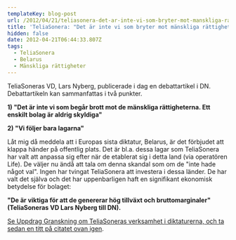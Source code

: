 ```yaml
---
templateKey: blog-post
url: /2012/04/21/teliasonera-det-ar-inte-vi-som-bryter-mot-manskliga-rattigheter
title: 'TeliaSonera: "Det är inte vi som bryter mot mänskliga rättigheter"'
hidden: false
date: 2012-04-21T06:44:33.807Z
tags:
  - TeliaSonera
  - Belarus
  - Mänskliga rättigheter
---
```

TeliaSoneras VD, Lars Nyberg, publicerade i dag en debattartikel i DN. Debattartikeln kan sammanfattas i två punkter.

**1) "Det är inte vi som begår brott mot de mänskliga rättigheterna. Ett enskilt bolag är aldrig skyldiga"**

**2) "Vi följer bara lagarna"**

Låt mig då meddela att i Europas sista diktatur, Belarus, är det förbjudet att klappa händer på offentlig plats. Det är bl.a. dessa lagar som TeliaSonera har valt att anpassa sig efter när de etablerat sig i detta land (via operatören Life). De väljer nu ändå att tala om denna skandal som om de "inte hade något val". Ingen har tvingat TeliaSonera att investera i dessa länder. De har valt det själva och det har uppenbarligen haft en signifikant ekonomisk betydelse för bolaget:

**"De är viktiga för att de genererar hög tillväxt och bruttomarginaler" (TeliaSoneras VD Lars Nyberg till DN).**

[Se Uppdrag Granskning om TeliaSoneras verksamhet i diktaturerna, och ta sedan en titt på citatet ovan igen](http://svt.se/ug/teliasonera-i-hemligt-samarbete-med-diktaturer?&_suid=778).
